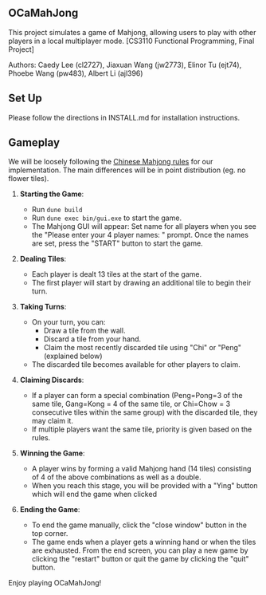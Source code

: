 ## OCaMahJong

This project simulates a game of Mahjong, allowing users to play with other players
in a local multiplayer mode. [CS3110 Functional Programming, Final Project]

Authors:
Caedy Lee (cl2727),
Jiaxuan Wang (jw2773),
Elinor Tu (ejt74),
Phoebe Wang (pw483),
Albert Li (ajl396)

## Set Up

Please follow the directions in INSTALL.md for installation instructions.

## Gameplay

We will be loosely following the [Chinese Mahjong rules](https://www.mahjongtime.com/chinese-official-mahjong-rules.html) for our implementation. The main differences will be in point distribution (eg. no flower tiles).

1. **Starting the Game**:

   - Run `dune build`
   - Run `dune exec bin/gui.exe` to start the game.
   - The Mahjong GUI will appear:
     Set name for all players when you see the "Please enter your 4 player names: " prompt. 
     Once the names are set, press the "START" button to start the game.

2. **Dealing Tiles**:

   - Each player is dealt 13 tiles at the start of the game.
   - The first player will start by drawing an additional tile to begin their turn.

3. **Taking Turns**:

   - On your turn, you can:
     - Draw a tile from the wall.
     - Discard a tile from your hand.
     - Claim the most recently discarded tile using "Chi" or "Peng" (explained below)
   - The discarded tile becomes available for other players to claim.

4. **Claiming Discards**:

   - If a player can form a special combination (Peng=Pong=3 of the same tile, Gang=Kong = 4 of the same tile, or Chi=Chow = 3 consecutive tiles within the same group) with the discarded tile, they may claim it.
   - If multiple players want the same tile, priority is given based on the rules.

5. **Winning the Game**:

   - A player wins by forming a valid Mahjong hand (14 tiles) consisting of 4 of the above combinations as well as a double.
   - When you reach this stage, you will be provided with a "Ying" button which will end the game when clicked


6. **Ending the Game**:
   - To end the game manually, click the "close window" button in the top corner. 
   - The game ends when a player gets a winning hand or when the tiles are exhausted. 
     From the end screen, you can play a new game by clicking the "restart" button or quit the game by clicking the "quit" button. 

Enjoy playing OCaMahJong!
